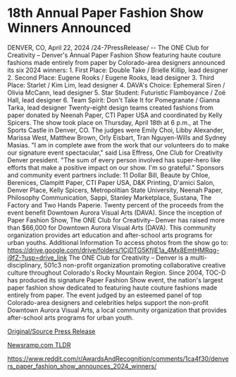 # 18th Annual Paper Fashion Show Winners Announced

DENVER, CO, April 22, 2024 /24-7PressRelease/ -- The ONE Club for Creativity – Denver's Annual Paper Fashion Show featuring haute couture fashions made entirely from paper by Colorado-area designers announced its six 2024 winners:   1.	First Place: Double Take / Brielle Killip, lead designer 2.	Second Place: Eugene Rooks / Eugene Rooks, lead designer 3.	Third Place: Starlet / Kim Lim, lead designer 4.	DAVA's Choice: Ephemeral Siren / Olivia McCann, lead designer 5.	Star Student: Futuristic Flamboyance / Zoë Hall, lead designer 6.	Team Spirit: Don't Take It for Pomegranate / Gianna Tarka, lead designer  Twenty-eight design teams created fashions from paper donated by Neenah Paper, CTI Paper USA and coordinated by Kelly Spicers.  The show took place on Thursday, April 18th at 6 p.m., at The Sports Castle in Denver, CO. The judges were Emily Choi, Libby Alexander, Marissa West, Matthew Brown, Orly Eisbart, Tran Nguyen-Wills and Sydney Masias.   "I am in complete awe from the work that our volunteers do to make our signature event spectacular," said Lisa Effress, One Club for Creativity Denver president. "The sum of every person involved has super-hero like efforts that make a positive impact on our show. I'm so grateful."   Sponsors and community event partners include: 11 Dollar Bill, Beaute by Chloe, Berenices, Clampitt Paper, CTI Paper USA, D&K Printing, D'amici Salon, Denver Place, Kelly Spicers, Metropolitian State University, Neenah Paper, Philosophy Communication, Sappi, Stanley Marketplace, Sustana, The Factory and Two Hands Paperie.   Twenty percent of the proceeds from the event benefit Downtown Aurora Visual Arts (DAVA). Since the inception of Paper Fashion Show, The ONE Club for Creativity– Denver has raised more than $66,000 for Downtown Aurora Visual Arts (DAVA). This community organization provides art education and after-school arts programs for urban youths.  Additional Information To access photos from the show go to: https://drive.google.com/drive/folders/1CjDTG5KfjlE1a_4Mx8EmtHMRqg-i9fZ-?usp=drive_link  The ONE Club for Creativity – Denver is a multi-disciplinary, 501c3 non-profit organization promoting collaborative creative culture throughout Colorado's Rocky Mountain Region. Since 2004, TOC-D has produced its signature Paper Fashion Show event, the nation's largest paper fashion show dedicated to featuring haute couture fashions made entirely from paper. The event judged by an esteemed panel of top Colorado-area designers and celebrities helps support the non-profit Downtown Aurora Visual Arts, a local community organization that provides after-school arts programs for urban youth. 

[Original/Source Press Release](https://www.24-7pressrelease.com/press-release/510245/18th-annual-paper-fashion-show-winners-announced)
                    

[Newsramp.com TLDR](None) 

https://www.reddit.com/r/AwardsAndRecognition/comments/1ca4f30/denvers_paper_fashion_show_announces_2024_winners/
